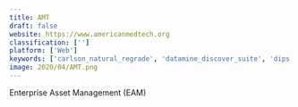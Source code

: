 ```yaml
---
title: AMT
draft: false 
website: https://www.americanmedtech.org
classification: ['']
platform: ['Web']
keywords: ['carlson_natural_regrade', 'datamine_discover_suite', 'dips', 'ellipse_eam', 'enterprise_asset_maintenance', 'geovia_surpac', 'msha_incident_reporting', 'matrikon_mine_to_port', 'minepoint_erp', 'mining_health_and_safety', 'pitram', 'promine_engineering', 'promine_essentials', 'reactore', 'rocplane', 'surfer', 'vulcan', 'xlminer', 'xeras', 'igantt']
image: 2020/04/AMT.png
---
```

Enterprise Asset Management (EAM)